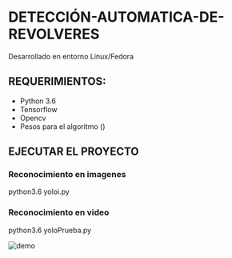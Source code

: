 # DETECCIÓN-AUTOMATICA-DE-REVOLVERES

Desarrollado en entorno Linux/Fedora

 ## REQUERIMIENTOS:

- Python 3.6
- Tensorflow
- Opencv
- Pesos para el algoritmo ()


## EJECUTAR EL PROYECTO

### Reconocimiento en imagenes
python3.6 yoloi.py
### Reconocimiento en video
python3.6 yoloPrueba.py

![demo](gif/ezgif.com-video-to-gif.gif)

